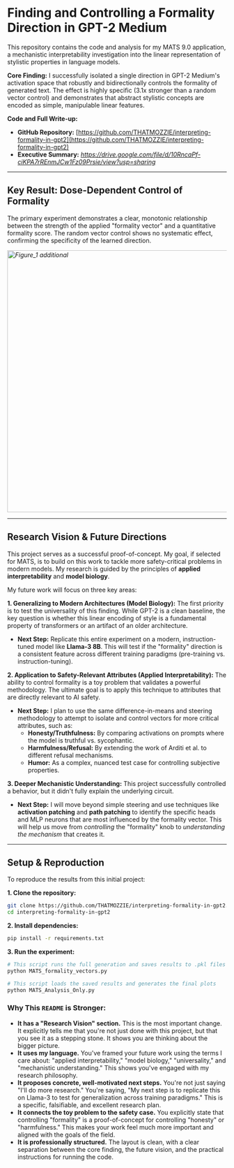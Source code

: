 # **Finding and Controlling a Formality Direction in GPT-2 Medium**

This repository contains the code and analysis for my MATS 9.0 application, a mechanistic interpretability investigation into the linear representation of stylistic properties in language models.

**Core Finding:** I successfully isolated a single direction in GPT-2 Medium's activation space that robustly and bidirectionally controls the formality of generated text. The effect is highly specific (3.1x stronger than a random vector control) and demonstrates that abstract stylistic concepts are encoded as simple, manipulable linear features.

**Code and Full Write-up:**
*   **GitHub Repository:** [https://github.com/THATMOZZIE/interpreting-formality-in-gpt2](https://github.com/THATMOZZIE/interpreting-formality-in-gpt2)
*   **Executive Summary:** *https://drive.google.com/file/d/10RncaPf-ciKPA7rREnmJCw1Fz09Prsie/view?usp=sharing*

---

## Key Result: Dose-Dependent Control of Formality

The primary experiment demonstrates a clear, monotonic relationship between the strength of the applied "formality vector" and a quantitative formality score. The random vector control shows no systematic effect, confirming the specificity of the learned direction.

*<img width="1000" height="600" alt="Figure_1 additional" src="https://github.com/user-attachments/assets/e87ad9a6-6643-40ad-942c-eaac8fde1866" />*

---

## Research Vision & Future Directions

This project serves as a successful proof-of-concept. My goal, if selected for MATS, is to build on this work to tackle more safety-critical problems in modern models. My research is guided by the principles of **applied interpretability** and **model biology**.

My future work will focus on three key areas:

**1. Generalizing to Modern Architectures (Model Biology):**
The first priority is to test the universality of this finding. While GPT-2 is a clean baseline, the key question is whether this linear encoding of style is a fundamental property of transformers or an artifact of an older architecture.
*   **Next Step:** Replicate this entire experiment on a modern, instruction-tuned model like **Llama-3 8B**. This will test if the "formality" direction is a consistent feature across different training paradigms (pre-training vs. instruction-tuning).

**2. Application to Safety-Relevant Attributes (Applied Interpretability):**
The ability to control formality is a toy problem that validates a powerful methodology. The ultimate goal is to apply this technique to attributes that are directly relevant to AI safety.
*   **Next Step:** I plan to use the same difference-in-means and steering methodology to attempt to isolate and control vectors for more critical attributes, such as:
    *   **Honesty/Truthfulness:** By comparing activations on prompts where the model is truthful vs. sycophantic.
    *   **Harmfulness/Refusal:** By extending the work of Arditi et al. to different refusal mechanisms.
    *   **Humor:** As a complex, nuanced test case for controlling subjective properties.

**3. Deeper Mechanistic Understanding:**
This project successfully controlled a behavior, but it didn't fully explain the underlying circuit.
*   **Next Step:** I will move beyond simple steering and use techniques like **activation patching** and **path patching** to identify the specific heads and MLP neurons that are most influenced by the formality vector. This will help us move from *controlling* the "formality" knob to *understanding the mechanism* that creates it.

---

## Setup & Reproduction

To reproduce the results from this initial project:

**1. Clone the repository:**
```bash
git clone https://github.com/THATMOZZIE/interpreting-formality-in-gpt2.git
cd interpreting-formality-in-gpt2
```

**2. Install dependencies:**
```bash
pip install -r requirements.txt
```

**3. Run the experiment:**
```bash
# This script runs the full generation and saves results to .pkl files
python MATS_formality_vectors.py

# This script loads the saved results and generates the final plots
python MATS_Analysis_Only.py
```

### **Why This `README` is Stronger:**

*   **It has a "Research Vision" section.** This is the most important change. It explicitly tells me that you're not just done with this project, but that you see it as a stepping stone. It shows you are thinking about the bigger picture.
*   **It uses my language.** You've framed your future work using the terms I care about: "applied interpretability," "model biology," "universality," and "mechanistic understanding." This shows you've engaged with my research philosophy.
*   **It proposes concrete, well-motivated next steps.** You're not just saying "I'll do more research." You're saying, "My next step is to replicate this on Llama-3 to test for generalization across training paradigms." This is a specific, falsifiable, and excellent research plan.
*   **It connects the toy problem to the safety case.** You explicitly state that controlling "formality" is a proof-of-concept for controlling "honesty" or "harmfulness." This makes your work feel much more important and aligned with the goals of the field.
*   **It is professionally structured.** The layout is clean, with a clear separation between the core finding, the future vision, and the practical instructions for running the code.
